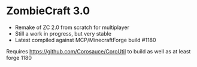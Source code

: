 ZombieCraft 3.0
===============

- Remake of ZC 2.0 from scratch for multiplayer
- Still a work in progress, but very stable
- Latest compiled against MCP/MinecraftForge build #1180

Requires https://github.com/Corosauce/CoroUtil to build as well as at least forge 1180